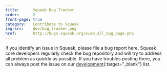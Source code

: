 ```yaml
---
title:      Squeak Bug Tracker
order:      2
front-page: true
category:   Contribute to Squeak
img-src:    dev/bug_tracker.png
href:       http://bugs.squeak.org/view_all_bug_page.php
---
```

If you identify an issue in Squeak, please file a bug report here. Squeak core developers regularly check the bug repository and will try to address all problem as quickly as possible. If you have troubles posting there, you can always post the issue on our [development]{:target="_blank"} list.

[development]:      http://forum.world.st/Squeak-Dev-f45488.html
